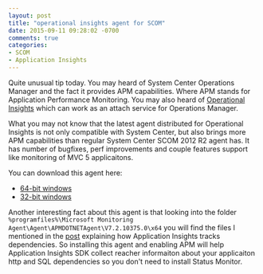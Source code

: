 ```yaml
---
layout: post
title: "operational insights agent for SCOM"
date: 2015-09-11 09:28:02 -0700
comments: true
categories:
- SCOM
- Application Insights 
---
```

Quite unusual tip today. You may heard of System Center Operations Manager and the fact it provides APM capabilities. Where APM stands for Application Performance Monitoring. You may also heard of [Operational Insights](http://azure.microsoft.com/services/operational-insights/) which can work as an attach service for Operations Manager.

What you may not know that the latest agent distributed for Operational Insights is not only compatible with System Center, but also brings more APM capabilities than regular System Center SCOM 2012 R2 agent has. It has number of bugfixes, perf improvements and couple features support like monitoring of MVC 5 applicaitons.

You can download this agent here:  
- [64-bit windows](https://go.microsoft.com/fwlink/?LinkID=517476)
- [32-bit windows](https://go.microsoft.com/fwlink/?LinkID=615592)

Another interesting fact about this agent is that looking into the folder ```%programfiles%\Microsoft Monitoring Agent\Agent\APMDOTNETAgent\V7.2.10375.0\x64``` you will find the files I mentioned in the [post](/blog/2015/01/05/track-dependencies-in-console-application/) explaining how Application Insights tracks dependencies. So installing this agent and enabling APM will help Application Insights SDK collect reacher informaiton about your applicaiton http and SQL dependencies so you don't need to install Status Monitor. 
